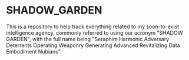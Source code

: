 # SHADOW_GARDEN
This is a repository to help track everything related to my soon-to-exist intelligence agency, commonly referred to using our acronym "SHADOW GARDEN", with the full name being "Seraphim Harmonic Adversary Deterrents Operating Weaponry Generating Advanced Revitalizing Data Embodiment Nubians".
